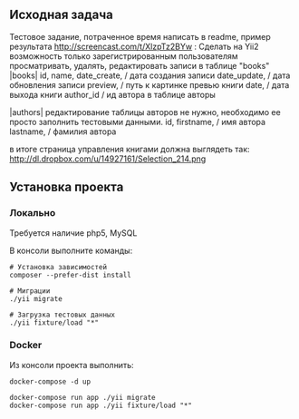 ## Исходная задача ##

Тестовое задание, потраченное время написать в readme,  пример результата http://screencast.com/t/XlzpTz2BYw :
Сделать на Yii2 возможность только зарегистрированным пользователям просматривать, удалять, редактировать записи в таблице "books"
|books|
id,
name,
date_create, / дата создания записи
date_update, / дата обновления записи
preview, / путь к картинке превью книги
date, / дата выхода книги
author_id / ид автора в таблице авторы

|authors| редактирование таблицы авторов не нужно, необходимо ее просто заполнить тестовыми данными.
id,
firstname, / имя автора
lastname,  / фамилия автора

в итоге страница управления книгами должна выглядеть так: http://dl.dropbox.com/u/14927161/Selection_214.png


## Установка проекта ##
### Локально ###
Требуется наличие php5, MySQL

В консоли выполните команды:
```
# Установка зависимостей
composer --prefer-dist install

# Миграции
./yii migrate

# Загрузка тестовых данных
./yii fixture/load "*"
```

### Docker ###
Из консоли проекта выполнить:
```
docker-compose -d up

docker-compose run app ./yii migrate
docker-compose run app ./yii fixture/load "*"
```
